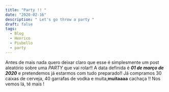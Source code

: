 ```yaml
---
title: "Party !! "
date: "2020-02-16"
description: " Let's go throw a party "
draft: false
tags:
  - Blog
  - Henrico
  - Piubello
  - party
---
```

Antes de mais nada quero deixar claro que esse é simplesmente um post aleatório sobre uma <i>PARTY</i> que vai rolar!!
A data definida é <b><i>01 de março de 2020</i></b> e pretendemos já estarmos com tudo preparado!!
Já compramos 30 caixas de cerveja, 40 garrafas de vodka e muita,<strong>muitaaaa</strong> cachaça !!
Nos vemos lá, té mais !


